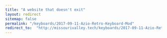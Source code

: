 ```yaml
---
title: "A website that doesn't exit"
layout: redirect
sitemap: false
permalink: "/keyboards/2017-09-11-Azio-Retro-Keyboard-Mod"
redirect_to:  "http://missourivalley.tech/keyboards/2017-09-11-Azio-Retro-Keyboard-Mod"
---
```

